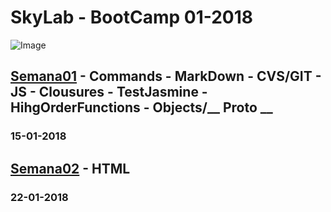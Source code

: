 # SkyLab - BootCamp 01-2018
![Image](https://camo.githubusercontent.com/7b3a7c3e9cdafad0258e05bbfd5b9d2ca38ba912/687474703a2f2f7777772e736b796c6162636f646572732e636f6d2f696d616765732f3430332f64656661756c742e706e67)
## [Semana01](https://github.com/VGamezz19/skylab-curso/tree/dev/course/semana01) - Commands - MarkDown - CVS/GIT - JS - Clousures - TestJasmine - HihgOrderFunctions - Objects/__ Proto __
### 15-01-2018

## [Semana02](https://github.com/VGamezz19/skylab-curso/tree/dev/course/semana02) - HTML
### 22-01-2018

